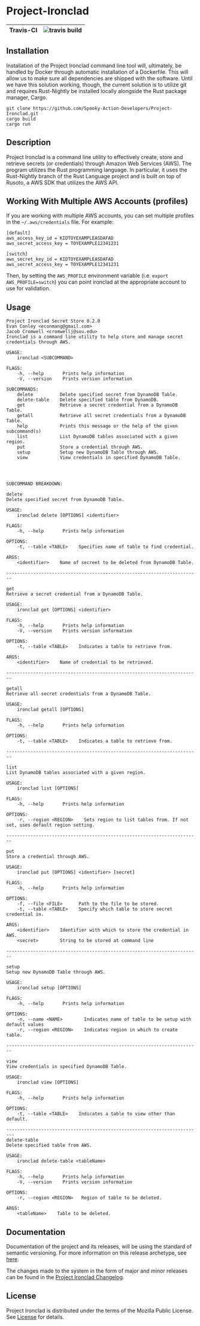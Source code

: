 
# Project-Ironclad
|Travis-CI  | ![travis build](https://travis-ci.org/Spooky-Action-Developers/Project-Ironclad.svg?branch=master) |
|--|--|

## Installation

Installation of the Project Ironclad command line tool will, ultimately, be handled
by Docker through automatic installation of a Dockerfile. This will allow us to
make sure all dependencies are shipped with the software. Until we have this solution working,
though, the current solution is to utilize git and requires Rust-Nightly be installed locally
alongside the Rust package manager, Cargo.

```
git clone https://github.com/Spooky-Action-Developers/Project-Ironclad.git
cargo build
cargo run
```

## Description

Project Ironclad is a command line utility to effectively create, store and retrieve secrets (or credentials) through Amazon Web Services (AWS). The program utilizes the Rust programming language. In particular, it uses the Rust-Nightly branch of the Rust Language project and is built on top of Rusoto, a AWS SDK that utilizes the AWS API.

## Working With Multiple AWS Accounts (profiles)

If you are working with multiple AWS accounts, you can set multiple profiles in the ```~/.aws/credentials```
file. For example:

```
[default]
aws_access_key_id = KIDTOYEXAMPLEASDAFAD
aws_secret_access_key = TOYEXAMPLE12341231

[switch]
aws_secret_key_id = KIDTOYEXAMPLEASDAFAD
aws_secret_access_key = TOYEXAMPLE12341231
```

Then, by setting the ```AWS_PROFILE``` environment variable (i.e. ```export AWS_PROFILE=switch```) you can point ironclad
at the appropriate account to use for validation.

## Usage

```
Project Ironclad Secret Store 0.2.0
Evan Conley <econmang@gmail.com>
Jacob Cromwell <cromwellj@sou.edu>
Ironclad is a command line utility to help store and manage secret credentials through AWS.

USAGE:
    ironclad <SUBCOMMAND>

FLAGS:
    -h, --help       Prints help information
    -V, --version    Prints version information

SUBCOMMANDS:
    delete          Delete specified secret from DynamoDB Table.
    delete-table    Delete specified table from DynamoDB.
    get             Retrieve a secret credential from a DynamoDB Table.
    getall          Retrieve all secret credentials from a DynamoDB Table.
    help            Prints this message or the help of the given subcommand(s)
    list            List DynamoDB tables associated with a given region.
    put             Store a credential through AWS.
    setup           Setup new DynamoDB Table through AWS.
    view            View credentials in specified DynamoDB Table.




SUBCOMMAND BREAKDOWN:

delete
Delete specified secret from DynamoDB Table.

USAGE:
    ironclad delete [OPTIONS] <identifier>

FLAGS:
    -h, --help       Prints help information

OPTIONS:
    -t, --table <TABLE>    Specifies name of table to find credential.

ARGS:
    <identifier>    Name of secreet to be deleted from DynamoDB Table.

------------------------------------------------------------------------

get
Retrieve a secret credential from a DynamoDB Table.

USAGE:
    ironclad get [OPTIONS] <identifier>

FLAGS:
    -h, --help       Prints help information
    -V, --version    Prints version information

OPTIONS:
    -t, --table <TABLE>    Indicates a table to retrieve from.

ARGS:
    <identifier>    Name of credential to be retrieved.

------------------------------------------------------------------------

getall
Retrieve all secret credentials from a DynamoDB Table.

USAGE:
    ironclad getall [OPTIONS]

FLAGS:
    -h, --help       Prints help information

OPTIONS:
    -t, --table <TABLE>    Indicates a table to retrieve from.

------------------------------------------------------------------------

list
List DynamoDB tables associated with a given region.

USAGE:
    ironclad list [OPTIONS]

FLAGS:
    -h, --help       Prints help information

OPTIONS:
    -r, --region <REGION>    Sets region to list tables from. If not set, uses default region setting.

------------------------------------------------------------------------

put
Store a credential through AWS.

USAGE:
    ironclad put [OPTIONS] <identifier> [secret]

FLAGS:
    -h, --help       Prints help information

OPTIONS:
    -f, --file <FILE>      Path to the file to be stored.
    -t, --table <TABLE>    Specify which table to store secret credential in.

ARGS:
    <identifier>    Identifier with which to store the credential in AWS.
    <secret>        String to be stored at command line

------------------------------------------------------------------------

setup
Setup new DynamoDB Table through AWS.

USAGE:
    ironclad setup [OPTIONS]

FLAGS:
    -h, --help       Prints help information

OPTIONS:
    -n, --name <NAME>        Indicates name of table to be setup with default values
    -r, --region <REGION>    Indicates region in which to create table.

------------------------------------------------------------------------

view
View credentials in specified DynamoDB Table.

USAGE:
    ironclad view [OPTIONS]

FLAGS:
    -h, --help       Prints help information

OPTIONS:
    -t, --table <TABLE>    Indicates a table to view other than default.

-------------------------------------------------------------------------
delete-table
Delete specified table from AWS.

USAGE:
    ironclad delete-table <tableName>

FLAGS:
    -h, --help       Prints help information
    -V, --version    Prints version information

OPTIONS:
    -r, --region <REGION>   Region of table to be deleted.

ARGS:
    <tableName>    Table to be deleted.

```

## Documentation

Documentation of the project and its releases, will be using the standard of semantic versioning. For more information on this release archetype, see [here](https://semver.org/).

The changes made to the system in the form of major and minor releases can be found in the [Project Ironclad Changelog](CHANGELOG.md).

## License

Project Ironclad is distributed under the terms of the Mozilla Public License.
See [License](LICENSE) for details.
